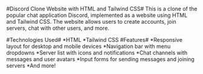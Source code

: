 #Discord Clone Website with HTML and Tailwind CSS#
This is a clone of the popular chat application Discord, implemented as a website using HTML and Tailwind CSS. The website allows users to create accounts, join servers, chat with other users, and more.

#Technologies Used#
*HTML
*Tailwind CSS
#Features#
*Responsive layout for desktop and mobile devices
*Navigation bar with menu dropdowns
*Server list with icons and notifications
*Chat channels with messages and user avatars
*Input forms for sending messages and joining servers
*And more!
